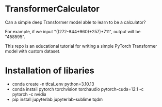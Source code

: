 # TransformerCalculator
Can a simple deep Transformer model able to learn to be a calculator? 

For example, if we input "((272-844+960)+257)*711", output will be "458595".

This repo is an educational tutorial for writing a simple PyTorch Transformer model with custom dataset.

# Installation of libaries
- conda create -n tfcal_env python=3.10.13
- conda install pytorch torchvision torchaudio pytorch-cuda=12.1 -c pytorch -c nvidia
- pip install jupyterlab jupyterlab-sublime tqdm